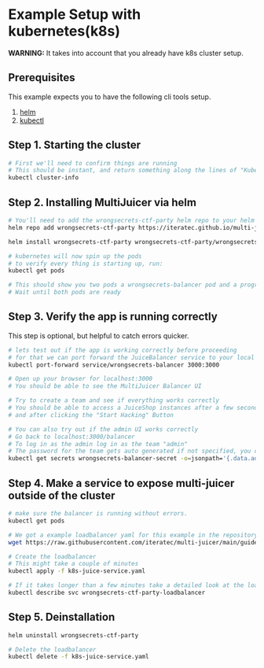 # Example Setup with kubernetes(k8s)

**WARNING:** It takes into account that you already have k8s cluster setup.

## Prerequisites

This example expects you to have the following cli tools setup.

1. [helm](https://helm.sh)
2. [kubectl](https://kubernetes.io/docs/tasks/tools/install-kubectl/#install-kubectl-on-linux)

## Step 1. Starting the cluster

```bash
# First we'll need to confirm things are running
# This should be instant, and return something along the lines of "Kubernetes control-plane is running at https://localhost:6443"
kubectl cluster-info
```

## Step 2. Installing MultiJuicer via helm

```bash
# You'll need to add the wrongsecrets-ctf-party helm repo to your helm repos
helm repo add wrongsecrets-ctf-party https://iteratec.github.io/multi-juicer/

helm install wrongsecrets-ctf-party wrongsecrets-ctf-party/wrongsecrets-ctf-party

# kubernetes will now spin up the pods
# to verify every thing is starting up, run:
kubectl get pods

# This should show you two pods a wrongsecrets-balancer pod and a progress-watchdog pod
# Wait until both pods are ready
```

## Step 3. Verify the app is running correctly

This step is optional, but helpful to catch errors quicker.

```bash
# lets test out if the app is working correctly before proceeding
# for that we can port forward the JuiceBalancer service to your local machine
kubectl port-forward service/wrongsecrets-balancer 3000:3000

# Open up your browser for localhost:3000
# You should be able to see the MultiJuicer Balancer UI

# Try to create a team and see if everything works correctly
# You should be able to access a JuiceShop instances after a few seconds after creating a team,
# and after clicking the "Start Hacking" Button

# You can also try out if the admin UI works correctly
# Go back to localhost:3000/balancer
# To log in as the admin log in as the team "admin"
# The password for the team gets auto generated if not specified, you can extract it from the kubernetes secret:
kubectl get secrets wrongsecrets-balancer-secret -o=jsonpath='{.data.adminPassword}' | base64 --decode
```

## Step 4. Make a service to expose multi-juicer outside of the cluster

```bash
# make sure the balancer is running without errors.
kubectl get pods

# We got a example loadbalancer yaml for this example in the repository
wget https://raw.githubusercontent.com/iteratec/multi-juicer/main/guides/k8s/k8s-juice-service.yaml

# Create the loadbalancer
# This might take a couple of minutes
kubectl apply -f k8s-juice-service.yaml

# If it takes longer than a few minutes take a detailed look at the loadbalancer
kubectl describe svc wrongsecrets-ctf-party-loadbalancer
```

## Step 5. Deinstallation

```bash
helm uninstall wrongsecrets-ctf-party

# Delete the loadbalancer
kubectl delete -f k8s-juice-service.yaml
```
